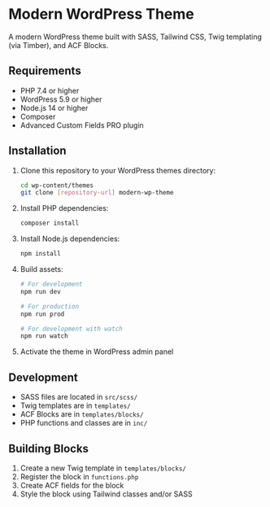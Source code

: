 # Modern WordPress Theme

A modern WordPress theme built with SASS, Tailwind CSS, Twig templating (via Timber), and ACF Blocks.

## Requirements

- PHP 7.4 or higher
- WordPress 5.9 or higher
- Node.js 14 or higher
- Composer
- Advanced Custom Fields PRO plugin

## Installation

1. Clone this repository to your WordPress themes directory:
   ```bash
   cd wp-content/themes
   git clone [repository-url] modern-wp-theme
   ```

2. Install PHP dependencies:
   ```bash
   composer install
   ```

3. Install Node.js dependencies:
   ```bash
   npm install
   ```

4. Build assets:
   ```bash
   # For development
   npm run dev

   # For production
   npm run prod

   # For development with watch
   npm run watch
   ```

5. Activate the theme in WordPress admin panel

## Development

- SASS files are located in `src/scss/`
- Twig templates are in `templates/`
- ACF Blocks are in `templates/blocks/`
- PHP functions and classes are in `inc/`

## Building Blocks

1. Create a new Twig template in `templates/blocks/`
2. Register the block in `functions.php`
3. Create ACF fields for the block
4. Style the block using Tailwind classes and/or SASS

